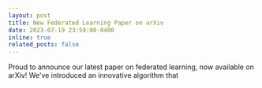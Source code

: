 ```yaml
---
layout: post
title: New Federated Learning Paper on arXiv
date: 2023-07-19 23:59:00-0400
inline: true
related_posts: false
---
```


Proud to announce our latest paper on federated learning, now available on arXiv! We've introduced an innovative algorithm that
